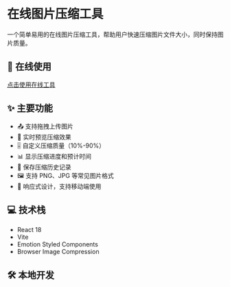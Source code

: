 # 在线图片压缩工具

一个简单易用的在线图片压缩工具，帮助用户快速压缩图片文件大小，同时保持图片质量。

## 🚀 在线使用
[点击使用在线工具](https://image-compressor-phi-nine.vercel.app/)

## ✨ 主要功能
- 📤 支持拖拽上传图片
- 👀 实时预览压缩效果
- 🎚️ 自定义压缩质量（10%-90%）
- 📊 显示压缩进度和预计时间
- 📝 保存压缩历史记录
- 🖼️ 支持 PNG、JPG 等常见图片格式
- 📱 响应式设计，支持移动端使用

## 💻 技术栈
- React 18
- Vite
- Emotion Styled Components
- Browser Image Compression

## 🛠️ 本地开发
